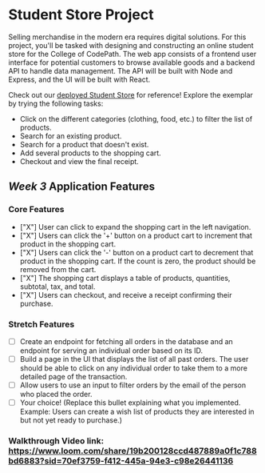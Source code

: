 # Student Store Project

Selling merchandise in the modern era requires digital solutions. For this project, you'll be tasked with designing and constructing an online student store for the College of CodePath. The web app consists of a frontend user interface for potential customers to browse available goods and a backend API to handle data management. The API will be built with Node and Express, and the UI will be built with React.

Check out our [deployed Student Store](https://codepath-student-store-demo.surge.sh/) for reference! Explore the exemplar by trying the following tasks:

- Click on the different categories (clothing, food, etc.) to filter the list of products.
- Search for an existing product.
- Search for a product that doesn't exist.
- Add several products to the shopping cart.
- Checkout and view the final receipt.

## *Week 3* Application Features

### Core Features

- ["X"] User can click to expand the shopping cart in the left navigation.
- ["X"] Users can click the '+' button on a product cart to increment that product in the shopping cart.
- ["X"] Users can click the '-' button on a product cart to decrement that product in the shopping cart. If the count is zero, the product should be removed from the cart.
- ["X"] The shopping cart displays a table of products, quantities, subtotal, tax, and total.
- ["X"] Users can checkout, and receive a receipt confirming their purchase.

### Stretch Features

- [ ] Create an endpoint for fetching all orders in the database and an endpoint for serving an individual order based on its ID.
- [ ] Build a page in the UI that displays the list of all past orders. The user should be able to click on any individual order to take them to a more detailed page of the transaction.
- [ ] Allow users to use an input to filter orders by the email of the person who placed the order.
- [ ] Your choice! (Replace this bullet explaining what you implemented. Example: Users can create a wish list of products they are interested in but not yet ready to purchase.)

### Walkthrough Video link: https://www.loom.com/share/19b200128ccd487889a0f1c788bd6883?sid=70ef3759-f412-445a-94e3-c98e26441136
